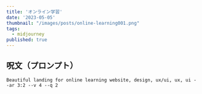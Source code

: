 ```yaml
---
title: 'オンライン学習'
date: '2023-05-05'
thumbnail: "/images/posts/online-learning001.png"
tags:
  - midjourney
published: true
---
```


## 呪文（プロンプト）
```
Beautiful landing for online learning website, design, ux/ui, ux, ui --ar 3:2 --v 4 --q 2
```